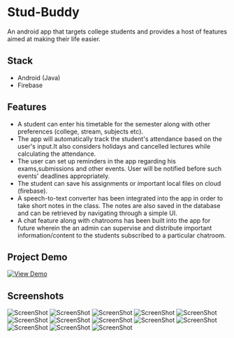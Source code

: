 # Stud-Buddy
An android app that targets college students and provides a host of features aimed at making their life easier. 
## Stack
* Android (Java)
* Firebase
## Features
* A student can enter his timetable for the semester along with other preferences (college, stream, subjects etc).
* The app will automatically track the student's attendance based on the user's input.It also considers holidays and cancelled lectures     while calculating the attendance.
* The user can set up reminders in the app regarding his exams,submissions and other events. User will be notified before such events' deadlines appropriately.
* The student can save his assignments or important local files on cloud (firebase).
* A speech-to-text converter has been integrated into the app in order to take short notes in the class. The notes are also saved in the database and can be retrieved by navigating through a simple UI.
* A chat feature along with chatrooms has been built into the app for future wherein the an admin can supervise and distribute important information/content to the students subscribed to a particular chatroom.
## Project Demo
[![View Demo](https://raw.github.com/jimitgandhi/Stud-Buddy/master/Screenshots/demo.jpg)](https://youtu.be/HDdqAD3QqGU)
## Screenshots
![ScreenShot](https://raw.github.com/jimitgandhi/Stud-Buddy/master/Screenshots/1.jpg)
![ScreenShot](https://raw.github.com/jimitgandhi/Stud-Buddy/master/Screenshots/2.jpg)
![ScreenShot](https://raw.github.com/jimitgandhi/Stud-Buddy/master/Screenshots/3.jpg)
![ScreenShot](https://raw.github.com/jimitgandhi/Stud-Buddy/master/Screenshots/4.jpg)
![ScreenShot](https://raw.github.com/jimitgandhi/Stud-Buddy/master/Screenshots/5.jpg)
![ScreenShot](https://raw.github.com/jimitgandhi/Stud-Buddy/master/Screenshots/6.jpg)
![ScreenShot](https://raw.github.com/jimitgandhi/Stud-Buddy/master/Screenshots/7.jpg)
![ScreenShot](https://raw.github.com/jimitgandhi/Stud-Buddy/master/Screenshots/8.jpg)
![ScreenShot](https://raw.github.com/jimitgandhi/Stud-Buddy/master/Screenshots/9.jpg)
![ScreenShot](https://raw.github.com/jimitgandhi/Stud-Buddy/master/Screenshots/10.jpg)
![ScreenShot](https://raw.github.com/jimitgandhi/Stud-Buddy/master/Screenshots/11.jpg)
![ScreenShot](https://raw.github.com/jimitgandhi/Stud-Buddy/master/Screenshots/12.jpg)
![ScreenShot](https://raw.github.com/jimitgandhi/Stud-Buddy/master/Screenshots/13.jpg)
